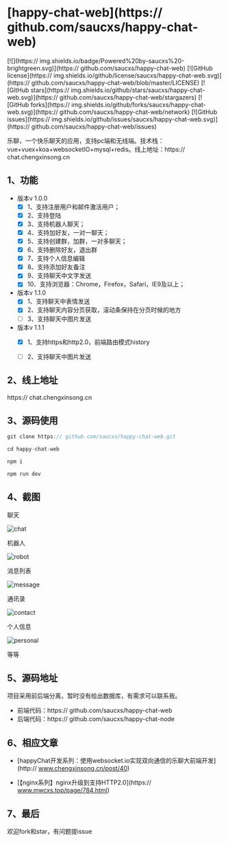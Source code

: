# [happy-chat-web](https:// github.com/saucxs/happy-chat-web)
[![](https:// img.shields.io/badge/Powered%20by-saucxs%20-brightgreen.svg)](https:// github.com/saucxs/happy-chat-web)
[![GitHub license](https:// img.shields.io/github/license/saucxs/happy-chat-web.svg)](https:// github.com/saucxs/happy-chat-web/blob/master/LICENSE)
[![GitHub stars](https:// img.shields.io/github/stars/saucxs/happy-chat-web.svg)](https:// github.com/saucxs/happy-chat-web/stargazers)
[![GitHub forks](https:// img.shields.io/github/forks/saucxs/happy-chat-web.svg)](https:// github.com/saucxs/happy-chat-web/network)
[![GitHub issues](https:// img.shields.io/github/issues/saucxs/happy-chat-web.svg)](https:// github.com/saucxs/happy-chat-web/issues)

乐聊，一个快乐聊天的应用，支持pc端和无线端。技术栈：vue+vuex+koa+websocketIO+mysql+redis。线上地址：https:// chat.chengxinsong.cn

## 1、功能
+ 版本v 1.0.0
    - [x] 1、支持注册用户和邮件激活用户；
    - [x] 2、支持登陆
    - [x] 3、支持机器人聊天；
    - [x] 4、支持加好友，一对一聊天；
    - [x] 5、支持创建群，加群，一对多聊天；
    - [x] 6、支持删除好友，退出群
    - [x] 7、支持个人信息编辑
    - [x] 8、支持添加好友备注
    - [x] 9、支持聊天中文字发送
    - [x] 10、支持浏览器：Chrome，Firefox，Safari，IE9及以上； 

+ 版本v 1.1.0
    - [x] 1、支持聊天中表情发送
    - [x] 2、支持聊天内容分页获取，滚动条保持在分页时候的地方
    - [ ] 3、支持聊天中图片发送
    
+ 版本v 1.1.1
    - [x] 1、支持https和http2.0，前端路由模式history
    - [ ] 2、支持聊天中图片发送
   
    
## 2、线上地址

https:// chat.chengxinsong.cn
    
## 3、源码使用
```js
git clone https:// github.com/saucxs/happy-chat-web.git

cd happy-chat-web

npm i

npm run dev 
```

## 4、截图

聊天

![chat](./images/chat.png)


机器人

![robot](./images/robot.png)

消息列表

![message](./images/message.png)

通讯录

![contact](./images/contact.png)

个人信息

![personal](./images/personal.png)

等等

## 5、源码地址
项目采用前后端分离，暂时没有给出数据库，有需求可以联系我。
+ 前端代码：https:// github.com/saucxs/happy-chat-web
+ 后端代码：https:// github.com/saucxs/happy-chat-node

## 6、相应文章

+ [happyChat开发系列：使用websocket.io实现双向通信的乐聊大前端开发](http:// www.chengxinsong.cn/post/40)

+ [【nginx系列】nginx升级到支持HTTP2.0](https:// www.mwcxs.top/page/784.html)


## 7、最后

欢迎fork和star，有问题提issue
